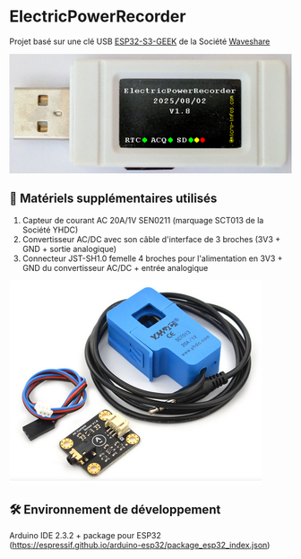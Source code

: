 # ElectricPowerRecorder

Projet basé sur une clé USB [ESP32-S3-GEEK](https://www.waveshare.com/wiki/ESP32-S3-GEEK) de la Société [Waveshare](https://github.com/waveshareteam)<br>

![ESP32-S3-GEEK](EPowerRecorder-ScreenShot-Init.png)

## 🛄 Matériels supplémentaires utilisés
1. Capteur de courant AC 20A/1V SEN0211 (marquage SCT013 de la Société YHDC)
2. Convertisseur AC/DC avec son câble d'interface de 3 broches (3V3 + GND + sortie analogique)
3. Connecteur JST-SH1.0 femelle 4 broches pour l'alimentation en 3V3 + GND du convertisseur AC/DC + entrée analogique

![ESP32-S3-GEEK](EPower-Modules-20250722.png)

## 🛠️ Environnement de développement
Arduino IDE 2.3.2 + package pour ESP32
(https://espressif.github.io/arduino-esp32/package_esp32_index.json)
